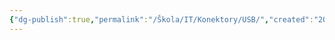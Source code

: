 ```yaml
---
{"dg-publish":true,"permalink":"/Škola/IT/Konektory/USB/","created":"2024-03-18T20:53:26.867+01:00","updated":"2024-03-13T18:13:03.932+01:00"}
---
```


